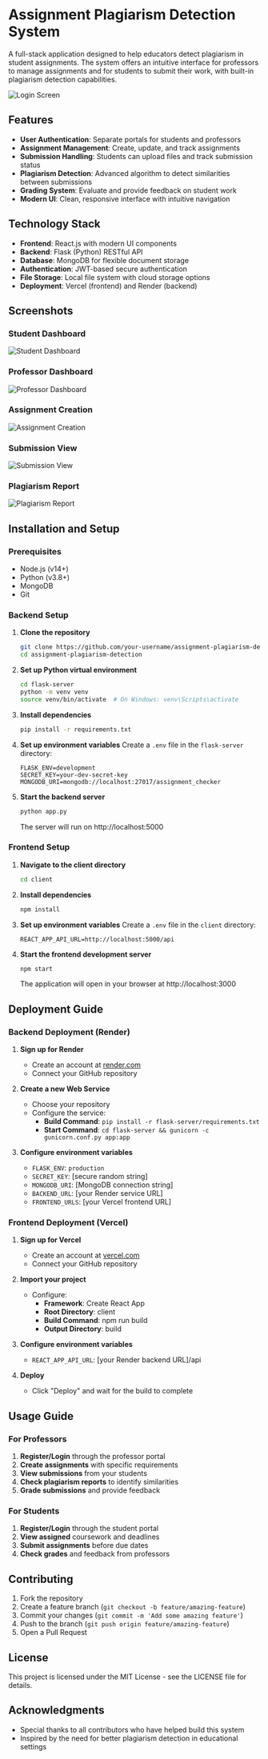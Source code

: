 # Assignment Plagiarism Detection System

A full-stack application designed to help educators detect plagiarism in student assignments. The system offers an intuitive interface for professors to manage assignments and for students to submit their work, with built-in plagiarism detection capabilities.

![Login Screen](docs/screenshots/login.png)

## Features

- **User Authentication**: Separate portals for students and professors
- **Assignment Management**: Create, update, and track assignments
- **Submission Handling**: Students can upload files and track submission status
- **Plagiarism Detection**: Advanced algorithm to detect similarities between submissions
- **Grading System**: Evaluate and provide feedback on student work
- **Modern UI**: Clean, responsive interface with intuitive navigation

## Technology Stack

- **Frontend**: React.js with modern UI components
- **Backend**: Flask (Python) RESTful API
- **Database**: MongoDB for flexible document storage
- **Authentication**: JWT-based secure authentication
- **File Storage**: Local file system with cloud storage options
- **Deployment**: Vercel (frontend) and Render (backend)

## Screenshots

### Student Dashboard
![Student Dashboard](docs/screenshots/Screenshot%202025-04-01%20144815.png)

### Professor Dashboard
![Professor Dashboard](docs/screenshots/Screenshot%202025-04-01%20144832.png)

### Assignment Creation
![Assignment Creation](docs/screenshots/Screenshot%202025-04-01%20144946.png)

### Submission View
![Submission View](docs/screenshots/Screenshot%202025-04-01%20145035.png)

### Plagiarism Report
![Plagiarism Report](docs/screenshots/Screenshot%202025-04-01%20145101.png)

## Installation and Setup

### Prerequisites
- Node.js (v14+)
- Python (v3.8+)
- MongoDB
- Git

### Backend Setup

1. **Clone the repository**
   ```bash
   git clone https://github.com/your-username/assignment-plagiarism-detection.git
   cd assignment-plagiarism-detection
   ```

2. **Set up Python virtual environment**
   ```bash
   cd flask-server
   python -m venv venv
   source venv/bin/activate  # On Windows: venv\Scripts\activate
   ```

3. **Install dependencies**
   ```bash
   pip install -r requirements.txt
   ```

4. **Set up environment variables**
   Create a `.env` file in the `flask-server` directory:
   ```
   FLASK_ENV=development
   SECRET_KEY=your-dev-secret-key
   MONGODB_URI=mongodb://localhost:27017/assignment_checker
   ```

5. **Start the backend server**
   ```bash
   python app.py
   ```
   The server will run on http://localhost:5000

### Frontend Setup

1. **Navigate to the client directory**
   ```bash
   cd client
   ```

2. **Install dependencies**
   ```bash
   npm install
   ```

3. **Set up environment variables**
   Create a `.env` file in the `client` directory:
   ```
   REACT_APP_API_URL=http://localhost:5000/api
   ```

4. **Start the frontend development server**
   ```bash
   npm start
   ```
   The application will open in your browser at http://localhost:3000

## Deployment Guide

### Backend Deployment (Render)

1. **Sign up for Render**
   - Create an account at [render.com](https://render.com)
   - Connect your GitHub repository

2. **Create a new Web Service**
   - Choose your repository
   - Configure the service:
     - **Build Command**: `pip install -r flask-server/requirements.txt`
     - **Start Command**: `cd flask-server && gunicorn -c gunicorn.conf.py app:app`

3. **Configure environment variables**
   - `FLASK_ENV`: `production`
   - `SECRET_KEY`: [secure random string]
   - `MONGODB_URI`: [MongoDB connection string]
   - `BACKEND_URL`: [your Render service URL]
   - `FRONTEND_URLS`: [your Vercel frontend URL]

### Frontend Deployment (Vercel)

1. **Sign up for Vercel**
   - Create an account at [vercel.com](https://vercel.com)
   - Connect your GitHub repository

2. **Import your project**
   - Configure:
     - **Framework**: Create React App
     - **Root Directory**: client
     - **Build Command**: npm run build
     - **Output Directory**: build

3. **Configure environment variables**
   - `REACT_APP_API_URL`: [your Render backend URL]/api

4. **Deploy**
   - Click "Deploy" and wait for the build to complete

## Usage Guide

### For Professors

1. **Register/Login** through the professor portal
2. **Create assignments** with specific requirements
3. **View submissions** from your students
4. **Check plagiarism reports** to identify similarities
5. **Grade submissions** and provide feedback

### For Students

1. **Register/Login** through the student portal
2. **View assigned** coursework and deadlines
3. **Submit assignments** before due dates
4. **Check grades** and feedback from professors

## Contributing

1. Fork the repository
2. Create a feature branch (`git checkout -b feature/amazing-feature`)
3. Commit your changes (`git commit -m 'Add some amazing feature'`)
4. Push to the branch (`git push origin feature/amazing-feature`)
5. Open a Pull Request

## License

This project is licensed under the MIT License - see the LICENSE file for details.

## Acknowledgments

- Special thanks to all contributors who have helped build this system
- Inspired by the need for better plagiarism detection in educational settings